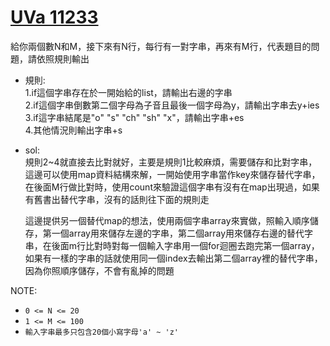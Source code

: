 # [UVa 11233](https://vjudge.net/problem/UVA-11233)  

給你兩個數N和M，接下來有N行，每行有一對字串，再來有M行，代表題目的問題，請依照規則輸出  

* 規則:  
  1.if這個字串存在於一開始給的list，請輸出右邊的字串  
  2.if這個字串倒數第二個字母為子音且最後一個字母為y，請輸出字串去y+ies  
  3.if這字串結尾是"o" "s" "ch" "sh" "x"，請輸出字串+es  
  4.其他情況則輸出字串+s

* sol:  
  規則2~4就直接去比對就好，主要是規則1比較麻煩，需要儲存和比對字串，這邊可以使用map資料結構來解，一開始使用字串當作key來儲存替代字串，在後面M行做比對時，使用count來驗證這個字串有沒有在map出現過，如果有舊書出替代字串，沒有的話則往下面的規則走  
    
  這邊提供另一個替代map的想法，使用兩個字串array來實做，照輸入順序儲存，第一個array用來儲存左邊的字串，第二個array用來儲存右邊的替代字串，在後面m行比對時對每一個輸入字串用一個for迴圈去跑完第一個array，如果有一樣的字串的話就使用同一個index去輸出第二個array裡的替代字串，因為你照順序儲存，不會有亂掉的問題

NOTE:  
  * `0 <= N <= 20`  
  * `1 <= M <= 100`
  * `輸入字串最多只包含20個小寫字母'a' ~ 'z' `
